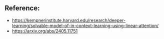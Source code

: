 ## Reference:

* https://kempnerinstitute.harvard.edu/research/deeper-learning/solvable-model-of-in-context-learning-using-linear-attention/
* https://arxiv.org/abs/2405.11751
